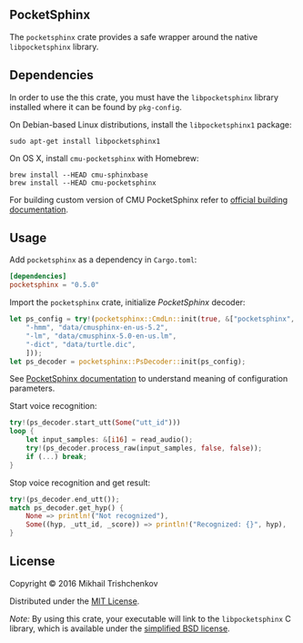PocketSphinx
------------

The `pocketsphinx` crate provides a safe wrapper around the native `libpocketsphinx` library.

Dependencies
------------

In order to use the this crate, you must have the `libpocketsphinx` library
installed where it can be found by `pkg-config`.

On Debian-based Linux distributions, install the `libpocketsphinx1` package:

```
sudo apt-get install libpocketsphinx1
```

On OS X, install `cmu-pocketsphinx` with Homebrew:

```
brew install --HEAD cmu-sphinxbase
brew install --HEAD cmu-pocketsphinx
```

For building custom version of CMU PocketSphinx refer to
[official building documentation][ps-build].

Usage
-----

Add `pocketsphinx` as a dependency in `Cargo.toml`:

```toml
[dependencies]
pocketsphinx = "0.5.0"
```

Import the `pocketsphinx` crate, initialize *PocketSphinx* decoder:

```rust
let ps_config = try!(pocketsphinx::CmdLn::init(true, &["pocketsphinx",
    "-hmm", "data/cmusphinx-en-us-5.2",
    "-lm", "data/cmusphinx-5.0-en-us.lm",
    "-dict", "data/turtle.dic",
    ]));
let ps_decoder = pocketsphinx::PsDecoder::init(ps_config);
```

See [PocketSphinx documentation](http://cmusphinx.sourceforge.net/wiki) to understand
meaning of configuration parameters.

Start voice recognition:

```rust
try!(ps_decoder.start_utt(Some("utt_id")))
loop {
    let input_samples: &[i16] = read_audio();
    try!(ps_decoder.process_raw(input_samples, false, false));
    if (...) break;
}
```

Stop voice recognition and get result:

```rust
try!(ps_decoder.end_utt());
match ps_decoder.get_hyp() {
    None => println!("Not recognized"),
    Some((hyp, _utt_id, _score)) => println!("Recognized: {}", hyp),
}
```

License
-------

Copyright © 2016 Mikhail Trishchenkov

Distributed under the [MIT License](LICENSE).

*Note:* By using this crate, your executable will link to the `libpocketsphinx` C library, which is available
under the [simplified BSD license](https://github.com/cmusphinx/pocketsphinx/blob/master/LICENSE).


[ps-build]: http://cmusphinx.sourceforge.net/wiki/tutorialpocketsphinx
